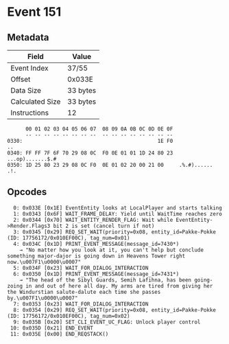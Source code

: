 # Event 151

## Metadata

| Field           | Value    |
|-----------------|----------|
| Event Index     | 37/55    |
| Offset          | 0x033E   |
| Data Size       | 33 bytes |
| Calculated Size | 33 bytes |
| Instructions    | 12       |

```
      00 01 02 03 04 05 06 07  08 09 0A 0B 0C 0D 0E 0F
      -- -- -- -- -- -- -- --  -- -- -- -- -- -- -- --
0330:                                            1E F0                ..
0340: FF FF 7F 6F 70 29 08 0C  F0 0E 01 01 1D 24 80 23  ...op).......$.#
0350: 1D 25 80 23 29 08 0C F0  0E 01 02 20 00 21 00     .%.#)...... .!. 
```

## Opcodes

```
  0: 0x033E [0x1E] EventEntity looks at LocalPlayer and starts talking
  1: 0x0343 [0x6F] WAIT_FRAME_DELAY: Yield until WaitTime reaches zero
  2: 0x0344 [0x70] WAIT_ENTITY_RENDER_FLAG: Wait while EventEntity->Render.Flags3 bit 2 is set (cancel turn if not)
  3: 0x0345 [0x29] REQ_SET_WAIT(priority=0x08, entity_id=Pakke-Pokke (ID: 17756172/0x010EF00C), tag_num=0x01)
  4: 0x034C [0x1D] PRINT_EVENT_MESSAGE(message_id=7430*)
    → "No matter how you look at it, you can't help but conclude something major-dajor is going down in Heavens Tower right now.\u007F1\u0000\u0007"
  5: 0x034F [0x23] WAIT_FOR_DIALOG_INTERACTION
  6: 0x0350 [0x1D] PRINT_EVENT_MESSAGE(message_id=7431*)
    → "The head of the Sibyl Guards, Semih Lafihna, has been going-zoing in and out of here all day. My arms are tired from giving her the Windurstian salute-dalute each time she passes by.\u007F1\u0000\u0007"
  7: 0x0353 [0x23] WAIT_FOR_DIALOG_INTERACTION
  8: 0x0354 [0x29] REQ_SET_WAIT(priority=0x08, entity_id=Pakke-Pokke (ID: 17756172/0x010EF00C), tag_num=0x02)
  9: 0x035B [0x20] SET_CLI_EVENT_UC_FLAG: Unlock player control
 10: 0x035D [0x21] END_EVENT
 11: 0x035E [0x00] END_REQSTACK()
```
